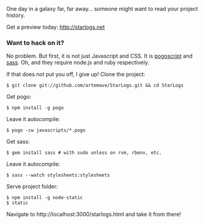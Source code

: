 One day in a galaxy far, far away… someone might want to read your project history.

Get a preview today: http://starlogs.net

### Want to hack on it?

No problem. But first, it is not just Javascript and CSS. It is [pogoscript](http://pogoscript.org/) and [sass](http://sass-lang.com/). Oh, and they require node.js and ruby respectively.

If that does not put you off, I give up! Clone the project:

    $ git clone git://github.com/artemave/StarLogs.git && cd StarLogs

Get pogo:

    $ npm install -g pogo

Leave it autocompile:

    $ pogo -cw javascripts/*.pogo

Get sass:

    $ gem install sass # with sudo unless on rvm, rbenv, etc.

Leave it autocompile:

    $ sass --watch stylesheets:stylesheets

Serve project folder:

    $ npm install -g node-static
    $ static

Navigate to http://localhost:3000/starlogs.html and take it from there!

